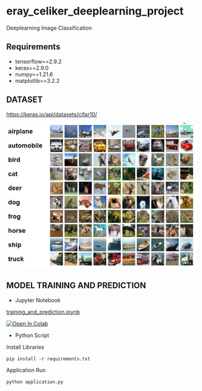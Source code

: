 # eray_celiker_deeplearning_project
Deeplearning Image Classification 

## Requirements
- tensorflow==2.9.2
- keras==2.9.0
- numpy==1.21.6
- matplotlib==3.2.2

## DATASET
https://keras.io/api/datasets/cifar10/

![cifar10_images.jpg)](cifar10_images.jpg)

## MODEL TRAINING AND PREDICTION


- Jupyter Notebook

[training_and_prediction.ipynb](training_and_prediction.ipynb)

[![Open In Colab](https://colab.research.google.com/assets/colab-badge.svg)](training_and_prediction.ipynb)

- Python Script

Install Libraries
```
pip install -r requirements.txt
```

Application Run
```
python application.py
```